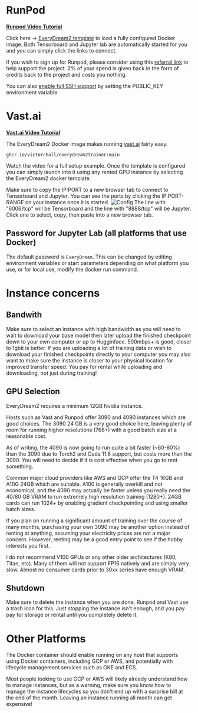 # RunPod

**[Runpod Video Tutorial](https://www.youtube.com/watch?v=XAULP-4hsnA)**

Click here -> [EveryDream2 template](https://runpod.io/console/deploy?template=cpl3xoknjz?ref=oko38cd0) to load a fully configured Docker image.  Both Tensorboard and Jupyter lab are automatically started for you and you can simply click the links to connect.

If you wish to sign up for Runpod, please consider using this [referral link](https://runpod.io?ref=oko38cd0) to help support the project.  2% of your spend is given back in the form of credits back to the project and costs you nothing.

You can also [enable full SSH support](https://www.runpod.io/blog/how-to-achieve-true-ssh-on-runpod) by setting the PUBLIC_KEY environment variable

# Vast.ai

**[Vast.ai Video Tutorial](https://www.youtube.com/watch?v=PKQesb4om9I)**

The EveryDream2 Docker image makes running [vast.ai](https://console.vast.ai/) fairly easy.

`ghcr.io/victorchall/everydream2trainer:main`

Watch the video for a full setup example.  Once the template is configured you can simply launch into it using any rented GPU instance by selecting the EveryDream2 docker template. 

Make sure to copy the IP:PORT to a new browser tab to connect to Tensorboard and Jupyter. You can see the ports by clicking the IP:PORT-RANGE on your instance once it is started.
![Config](vastai_ports.jpg)
The line with "6006/tcp" will be Tensorboard and the line with "8888/tcp" will be Jupyter. Click one to select, copy, then paste into a new browser tab.

## Password for Jupyter Lab (all platforms that use Docker)

The default password is `EveryDream`. This can be changed by editing environment variables or start parameters depending on what platform you use, or for local use, modify the docker run command.

# Instance concerns

## Bandwith

Make sure to select an instance with high bandwidth as you will need to wait to download your base model then later upload the finished checkpoint down to your own computer or up to Hugginface.  500mbps+ is good, closer to 1gbit is better.  If you are uploading a lot of training data or wish to download your finished checkpoints directly to your computer you may also want to make sure the instance is closer to your physical location for improved transfer speed.  You pay for rental while uploading and downloading, not just during training!

## GPU Selection

EveryDream2 requires a minimum 12GB Nvidia instance. 

Hosts such as Vast and Runpod offer 3090 and 4090 instances which are good choices.  The 3090 24 GB is a very good choice here, leaving plenty of room for running higher resolutions (768+) with a good batch size at a reasonable cost.  

As of writing, the 4090 is now going to run quite a bit faster (~60-80%) than the 3090 due to Torch2 and Cuda 11.8 support, but costs more than the 3090.  You will need to decide if it is cost effective when you go to rent something. 

Common major cloud providers like AWS and GCP offer the T4 16GB and A10G 24GB which are suitable.  A100 is generally overkill and not economical, and the 4090 may actually be faster unless you really need the 40/80 GB VRAM to run extremely high resolution training (1280+).  24GB cards can run 1024+ by enabling gradient checkpointing and using smaller batch sizes. 

If you plan on running a significant amount of training over the course of many months, purchasing your own 3090 may be another option instead of renting at anything, assuming your electricity prices are not a major concern.  However, renting may be a good entry point to see if the hobby interests you first.

I do not recommend V100 GPUs or any other older architectures (K80, Titan, etc).  Many of them will not support FP16 natively and are simply very slow.  Almost no consumer cards prior to 30xx series have enough VRAM. 

## Shutdown

Make sure to delete the instance when you are done.  Runpod and Vast use a trash icon for this.  Just stopping the instance isn't enough, and you pay pay for storage or rental until you completely delete it.

# Other Platforms

The Docker container should enable running on any host that supports using Docker containers, including GCP or AWS, and potentially with lifecycle management services such as GKE and ECS.  

Most people looking to use GCP or AWS will likely already understand how to manage instances, but as a warning, make sure you know how to manage the instance lifecycles so you don't end up with a surprise bill at the end of the month. Leaving an instance running all month can get expensive!
